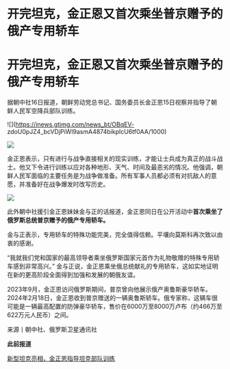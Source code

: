 # 开完坦克，金正恩又首次乘坐普京赠予的俄产专用轿车

# 开完坦克，金正恩又首次乘坐普京赠予的俄产专用轿车

据朝中社16日报道，朝鲜劳动党总书记、国务委员长金正恩15日视察并指导了朝鲜人民军空降兵部队训练。

![](https://inews.gtimg.com/news_bt/OBqEV-
zdoU0pJZ4_bcVDjPiWl9asmA4874bikpIcU6tf0AA/1000)

![](https://inews.gtimg.com/news_bt/O40SwVtvpY1yahj7IGkKxqTlqyFmZ6wBKRRc-0SrwGDtoAA/1000)

金正恩表示，只有进行与战争直接相关的现实训练，才能让士兵成为真正的战斗战士。他又下令进行训练以应对各种地形、天气、时间及最恶劣的情况。他强调，朝鲜人民军面临的主要任务是为战争做准备。所有军事人员都必须有对抗敌人的意愿，并准备好在战争爆发时改写历史。

![](https://inews.gtimg.com/news_bt/Om4FPQuNESKHIBnAcs_XR5f03U4q506fH9WYa3DadQ21oAA/1000)

此外朝中社援引金正恩妹妹金与正的话报道，金正恩同日在公开活动中**首次乘坐了俄罗斯总统普京赠予的俄产专用轿车。**

金与正表示，专用轿车的特殊功能完美，完全值得信赖。平壤向莫斯科再次致以由衷的感谢。

“我就我们党和国家的最高领导者乘坐俄罗斯国家元首作为礼物敬赠的特殊专用轿车感到非常高兴。”
金与正说，金正恩乘坐俄总统献礼的专用轿车，这如实地证明在新的更高阶段全面得到加强和发展的朝俄友谊。

2023年9月，金正恩访问俄罗斯期间，普京曾向他展示俄产奥鲁斯豪华轿车。2024年2月18日，金正恩收到普京赠送的一辆奥鲁斯轿车。俄专家称，这辆车很可能是一辆最高配置的防弹豪华轿车，售价在6000万至8000万卢布（约466万至622万元人民币）之间。

来源丨朝中社、俄罗斯卫星通讯社

**此前报道**

[新型坦克亮相，金正恩指导坦克部队训练](https://news.qq.com/rain/a/20240316V024M200)

